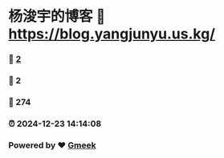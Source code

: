 # 杨浚宇的博客 :link: https://blog.yangjunyu.us.kg/ 
### :page_facing_up: [2](https://blog.yangjunyu.us.kg//tag.html) 
### :speech_balloon: 2 
### :hibiscus: 274 
### :alarm_clock: 2024-12-23 14:14:08 
### Powered by :heart: [Gmeek](https://github.com/Meekdai/Gmeek)
